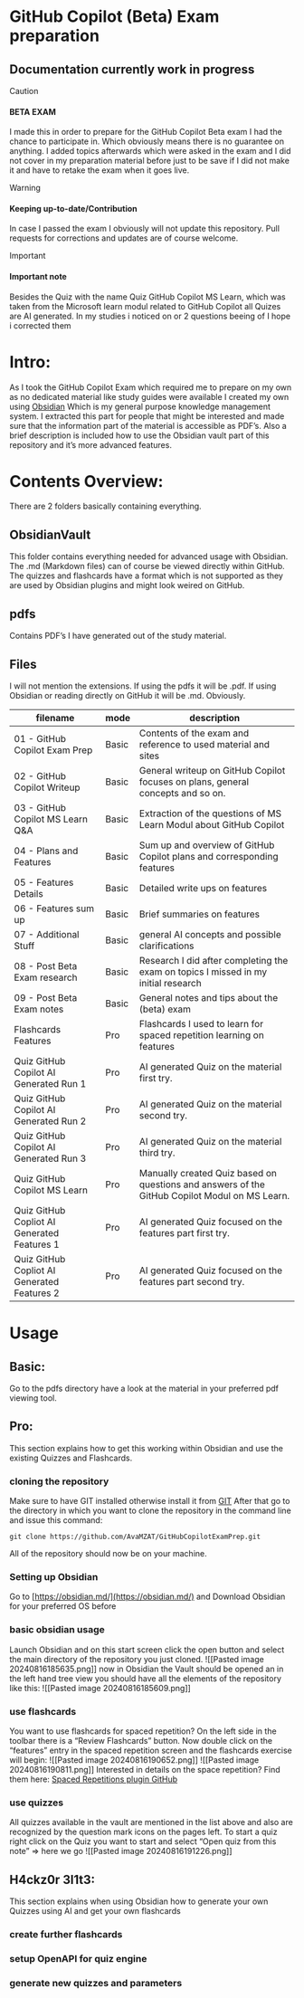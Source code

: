 # GitHub Copilot (Beta) Exam preparation

## **Documentation currently work in progress**

>[!CAUTION]
> #### BETA EXAM 
> I made this in order to prepare for the GitHub Copilot Beta exam I had the chance to participate in. Which obviously means there is no guarantee on anything. I added topics afterwards which were asked in the exam and I did not cover in my preparation material before just to be save if I did not make it and have to retake the exam when it goes live.

>[!WARNING]
> #### Keeping up-to-date/Contribution
> In case I passed the exam I obviously will not update this repository. Pull requests for corrections and updates are of course welcome.

>[!IMPORTANT]
> #### Important note
> Besides the Quiz with the name Quiz GitHub Copilot MS Learn, which was taken from the Microsoft learn modul related to GitHub Copilot all Quizes are AI generated. In my studies i noticed on or 2 questions beeing of I hope i corrected them 

# Intro:
As I took the GitHub Copilot Exam which required me to prepare on my own as no dedicated material like study guides were available I created my own using [Obsidian](https://obsidian.md/)
Which is my general purpose knowledge management system. I extracted this part for people that might be interested and made sure that the information part of the material is accessible as PDF’s. Also a brief description is included how to use the Obsidian vault part of this repository and it’s more advanced features.

# Contents Overview:
There are 2 folders basically containing everything.
## ObsidianVault
This folder contains everything needed for advanced usage with Obsidian. The .md (Markdown files) can of course be viewed directly within GitHub. The quizzes and flashcards have a format which is not supported as they are used by Obsidian plugins and might look weired on GitHub.
## pdfs
Contains PDF’s I have generated out of the study material.
## Files
I will not mention the extensions. If using the pdfs it will be .pdf. If using Obsidian or reading directly on GitHub it will be .md. Obviously.

| filename                                    | mode  | description                                                                                   |
| ------------------------------------------- | ----- | --------------------------------------------------------------------------------------------- |
| 01 - GitHub Copilot Exam Prep               | Basic | Contents of the exam and reference to used material and sites                                 |
| 02 - GitHub Copilot Writeup                 | Basic | General writeup on GitHub Copilot focuses on plans, general concepts and so on.               |
| 03 - GitHub Copilot MS Learn Q&A            | Basic | Extraction of the questions of MS Learn Modul about GitHub Copilot                            |
| 04 - Plans and Features                     | Basic | Sum up and overview of GitHub Copilot plans and corresponding features                        |
| 05 - Features Details                       | Basic | Detailed write ups on features                                                                |
| 06 - Features sum up                        | Basic | Brief summaries on features                                                                   |
| 07 - Additional Stuff                       | Basic | general AI concepts and possible clarifications                                               |
| 08 - Post Beta Exam research                | Basic | Research I did after completing the exam on topics I missed in my initial research            |
| 09 - Post Beta Exam notes                   | Basic | General notes and tips about the (beta) exam                                                  |
| Flashcards Features                         | Pro   | Flashcards I used to learn for spaced repetition learning on features                         |
| Quiz GitHub Copilot AI Generated Run 1      | Pro   | AI generated Quiz on the material first try.                                                  |
| Quiz GitHub Copilot AI Generated Run 2      | Pro   | AI generated Quiz on the material second try.                                                 |
| Quiz GitHub Copilot AI Generated Run 3      | Pro   | AI generated Quiz on the material third try.                                                  |
| Quiz GitHub Copilot MS Learn                | Pro   | Manually created Quiz based on questions and answers of the GitHub Copilot Modul on MS Learn. |
| Quiz GitHub Copliot AI Generated Features 1 | Pro   | AI generated Quiz focused on the features part first try.                                     |
| Quiz GitHub Copliot AI Generated Features 2 | Pro   | AI generated Quiz focused on the features part second try.                                    |

# Usage
## Basic:
Go to the pdfs directory have a look at the material in your preferred pdf viewing tool.
## Pro:
This section explains how to get this working within Obsidian and use the existing Quizzes and Flashcards.
### cloning the repository
Make sure to have GIT installed otherwise install it from [GIT](https://git-scm.com/downloads)
After that go to the directory in which you want to clone the repository in the command line and issue this command:
```
git clone https://github.com/AvaMZAT/GitHubCopilotExamPrep.git
```
All of the repository should now be on your machine.
### Setting up Obsidian
Go to [https://obsidian.md/](https://obsidian.md/) and Download Obsidian for your preferred OS before 

### basic obsidian usage
Launch Obsidian and on this start screen click the open button and select the main directory of the repository you just cloned.
![[Pasted image 20240816185635.png]]
now in Obsidian the Vault should be opened an in the left hand tree view you should have all the elements of the repository like this:
![[Pasted image 20240816185609.png]]
### use flashcards
You want to use flashcards for spaced repetition? On the left side in the toolbar there is a “Review Flashcards” button. Now double click on the “features” entry in the spaced repetition screen and the flashcards exercise will begin:
![[Pasted image 20240816190652.png]]
![[Pasted image 20240816190811.png]]
Interested in details on the space repetition? Find them here: [Spaced Repetitions plugin GitHub](https://github.com/st3v3nmw/obsidian-spaced-repetition)
### use quizzes
All quizzes available in the vault are mentioned in the list above and also are recognized by the question mark icons on the pages left. To start a quiz right click on the Quiz you want to start and select “Open quiz from this note” => here we go
![[Pasted image 20240816191226.png]]

## H4ckz0r 3l1t3:
This section explains when using Obsidian how to generate your own Quizzes using AI and get your own flashcards

### create further flashcards
### setup OpenAPI for quiz engine
### generate new quizzes and parameters

